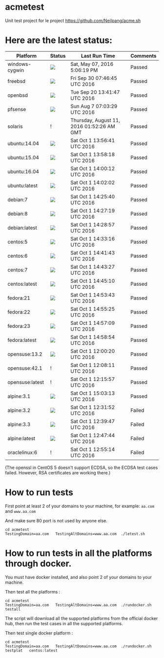 # acmetest
Unit test project for le project https://github.com/Neilpang/acme.sh



# Here are the latest status:

| Platform | Status| Last Run Time| Comments|
-----------|-------|--------------|---------|
|windows-cygwin| ![](https://cdn.rawgit.com/Neilpang/letest/master/status/windows-cygwin.svg?1462640779)| Sat, May 07, 2016  5:06:19 PM| Passed |
|freebsd| ![](https://cdn.rawgit.com/Neilpang/letest/master/status/freebsd.svg?1475221605)| Fri Sep 30 07:46:45 UTC 2016| Passed |
|openbsd| ![](https://cdn.rawgit.com/Neilpang/letest/master/status/openbsd.svg?1474378907)| Tue Sep 20 13:41:47 UTC 2016| Passed |
|pfsense| ![](https://cdn.rawgit.com/Neilpang/letest/master/status/pfsense.svg?1470553409)| Sun Aug  7 07:03:29 UTC 2016| Passed |
|solaris| \![](https://cdn.rawgit.com/Neilpang/letest/master/status/solaris.svg?1470880346)| Thursday, August 11, 2016 01:52:26 AM GMT| Passed |
|ubuntu:14.04| ![](https://cdn.rawgit.com/Neilpang/letest/master/status/ubuntu-14.04.svg?1475330201)| Sat Oct  1 13:56:41 UTC 2016| Passed |
|ubuntu:15.04| ![](https://cdn.rawgit.com/Neilpang/letest/master/status/ubuntu-15.04.svg?1475330298)| Sat Oct  1 13:58:18 UTC 2016| Passed |
|ubuntu:16.04| ![](https://cdn.rawgit.com/Neilpang/letest/master/status/ubuntu-16.04.svg?1475330412)| Sat Oct  1 14:00:12 UTC 2016| Passed |
|ubuntu:latest| ![](https://cdn.rawgit.com/Neilpang/letest/master/status/ubuntu-latest.svg?1475330522)| Sat Oct  1 14:02:02 UTC 2016| Passed |
|debian:7| ![](https://cdn.rawgit.com/Neilpang/letest/master/status/debian-7.svg?1475331940)| Sat Oct  1 14:25:40 UTC 2016| Passed |
|debian:8| ![](https://cdn.rawgit.com/Neilpang/letest/master/status/debian-8.svg?1475332039)| Sat Oct  1 14:27:19 UTC 2016| Passed |
|debian:latest| ![](https://cdn.rawgit.com/Neilpang/letest/master/status/debian-latest.svg?1475332137)| Sat Oct  1 14:28:57 UTC 2016| Passed |
|centos:5| ![](https://cdn.rawgit.com/Neilpang/letest/master/status/centos-5.svg?1475332396)| Sat Oct  1 14:33:16 UTC 2016| Passed |
|centos:6| ![](https://cdn.rawgit.com/Neilpang/letest/master/status/centos-6.svg?1475332903)| Sat Oct  1 14:41:43 UTC 2016| Passed |
|centos:7| ![](https://cdn.rawgit.com/Neilpang/letest/master/status/centos-7.svg?1475333007)| Sat Oct  1 14:43:27 UTC 2016| Passed |
|centos:latest| ![](https://cdn.rawgit.com/Neilpang/letest/master/status/centos-latest.svg?1475333110)| Sat Oct  1 14:45:10 UTC 2016| Passed |
|fedora:21| ![](https://cdn.rawgit.com/Neilpang/letest/master/status/fedora-21.svg?1475333623)| Sat Oct  1 14:53:43 UTC 2016| Passed |
|fedora:22| ![](https://cdn.rawgit.com/Neilpang/letest/master/status/fedora-22.svg?1475333725)| Sat Oct  1 14:55:25 UTC 2016| Passed |
|fedora:23| ![](https://cdn.rawgit.com/Neilpang/letest/master/status/fedora-23.svg?1475333829)| Sat Oct  1 14:57:09 UTC 2016| Passed |
|fedora:latest| ![](https://cdn.rawgit.com/Neilpang/letest/master/status/fedora-latest.svg?1475333934)| Sat Oct  1 14:58:54 UTC 2016| Passed |
|opensuse:13.2| ![](https://cdn.rawgit.com/Neilpang/letest/master/status/opensuse-13.2.svg?1475323220)| Sat Oct  1 12:00:20 UTC 2016| Passed |
|opensuse:42.1| \![](https://cdn.rawgit.com/Neilpang/letest/master/status/opensuse-42.1.svg?1475323691)| Sat Oct  1 12:08:11 UTC 2016| Passed |
|opensuse:latest| \![](https://cdn.rawgit.com/Neilpang/letest/master/status/opensuse-latest.svg?1475324157)| Sat Oct  1 12:15:57 UTC 2016| Passed |
|alpine:3.1| ![](https://cdn.rawgit.com/Neilpang/letest/master/status/alpine-3.1.svg?1475334193)| Sat Oct  1 15:03:13 UTC 2016| Passed |
|alpine:3.2| ![](https://cdn.rawgit.com/Neilpang/letest/master/status/alpine-3.2.svg?1475325112)| Sat Oct  1 12:31:52 UTC 2016| Failed |
|alpine:3.3| ![](https://cdn.rawgit.com/Neilpang/letest/master/status/alpine-3.3.svg?1475325587)| Sat Oct  1 12:39:47 UTC 2016| Failed |
|alpine:latest| ![](https://cdn.rawgit.com/Neilpang/letest/master/status/alpine-latest.svg?1475326064)| Sat Oct  1 12:47:44 UTC 2016| Failed |
|oraclelinux:6| \![](https://cdn.rawgit.com/Neilpang/letest/master/status/oraclelinux-6.svg?1475326514)| Sat Oct  1 12:55:14 UTC 2016| Failed |
(The openssl in CentOS 5 doesn't support ECDSA, so the ECDSA test cases failed. However, RSA certificates are working there.)

# How to run tests

First point at least 2 of your domains to your machine, 
for example: `aa.com` and `www.aa.com`

And make sure 80 port is not used by anyone else.

```
cd acmetest
TestingDomain=aa.com   TestingAltDomains=www.aa.com  ./letest.sh
```

# How to run tests in all the platforms through docker.

You must have docker installed, and also point 2 of your domains to your machine.

Then test all the platforms :

```
cd acmetest
TestingDomain=aa.com   TestingAltDomains=www.aa.com  ./rundocker.sh  testall
```

The script will download all the supported platforms from the official docker hub, then run the test cases in all the supported platforms.

Then test single docker platform :

```
cd acmetest
TestingDomain=aa.com   TestingAltDomains=www.aa.com  ./rundocker.sh  testplat   centos:latest
```









